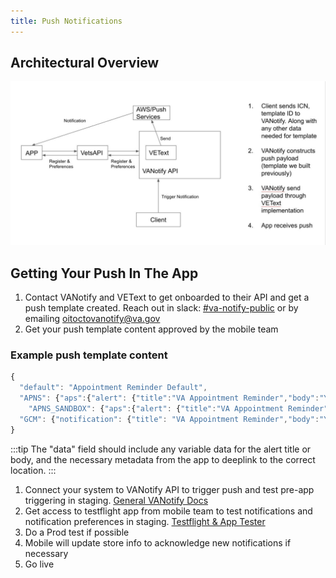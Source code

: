```yaml
---
title: Push Notifications
---
```


## Architectural Overview

![FLow diagram for how push notification get to the app from the Vetext service](../../../../static/img/backend/MobilePush.jpg)

## Getting Your Push In The App

1. Contact VANotify and VEText to get onboarded to their API and get a push template created. Reach out in slack: [#va-notify-public](https://dsva.slack.com/archives/C01CSM3EZGT) or by emailing [oitoctovanotify@va.gov](oitoctovanotify@va.gov)
2. Get your push template content approved by the mobile team

### Example push template content

```js
{
  "default": "Appointment Reminder Default",
  "APNS": {"aps":{"alert": {"title":"VA Appointment Reminder","body":"You have an upcoming VA appointment."}},  "appt":"%APPOINTMENT%"},
    "APNS_SANDBOX": {"aps":{"alert": {"title":"VA Appointment Reminder","body":"You have an upcoming VA appointment."}},"appt":"%APPOINTMENT%"},
  "GCM": {"notification": {"title": "VA Appointment Reminder","body":"You have an upcoming VA appointment."},"data": {"appt": "%APPOINTMENT%"}}
}
```

:::tip
The "data" field should include any variable data for the alert title or body, and the necessary metadata from the app to deeplink to the correct location.
:::

1. Connect your system to VANotify API to trigger push and test pre-app triggering in staging. [General VANotify Docs](https://notifications.va.gov/)
2. Get access to testflight app from mobile team to test notifications and notification preferences in staging. [Testflight & App Tester](../../../QA/Resources.md#testflight--apptester)
3. Do a Prod test if possible
4. Mobile will update store info to acknowledge new notifications if necessary
5. Go live
